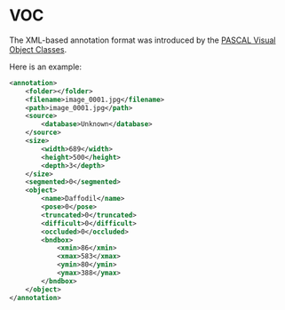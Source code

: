 # VOC

The XML-based annotation format was introduced by the 
[PASCAL Visual Object Classes](http://host.robots.ox.ac.uk/pascal/VOC/).

Here is an example:

```xml
<annotation>
	<folder></folder>
	<filename>image_0001.jpg</filename>
	<path>image_0001.jpg</path>
	<source>
		<database>Unknown</database>
	</source>
	<size>
		<width>689</width>
		<height>500</height>
		<depth>3</depth>
	</size>
	<segmented>0</segmented>
	<object>
		<name>Daffodil</name>
		<pose>0</pose>
		<truncated>0</truncated>
		<difficult>0</difficult>
		<occluded>0</occluded>
		<bndbox>
			<xmin>86</xmin>
			<xmax>583</xmax>
			<ymin>80</ymin>
			<ymax>388</ymax>
		</bndbox>
	</object>
</annotation>
```
